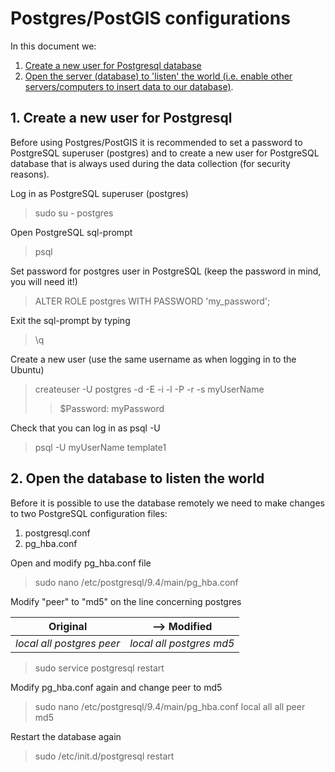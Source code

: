 # Postgres/PostGIS configurations

In this document we:

1. [Create a new user for Postgresql database](#1)
2. [Open the server (database) to 'listen' the world (i.e. enable other servers/computers to insert data to our database)](#2).

## <a name="1"><a/>1. Create a new user for Postgresql

Before using Postgres/PostGIS it is recommended to set a password to PostgreSQL superuser (postgres) and to create a new user for PostgreSQL database 
that is always used during the data collection (for security reasons).     

Log in as PostgreSQL superuser (postgres)

>   sudo su - postgres

Open PostgreSQL sql-prompt
>   psql

Set password for postgres user in PostgreSQL (keep the password in mind, you will need it!)
>   ALTER ROLE postgres WITH PASSWORD 'my_password';

Exit the sql-prompt by typing
>   \q 

Create a new user (use the same username as when logging in to the Ubuntu)
>   createuser -U postgres -d -E -i -l -P -r -s myUserName
>   >$Password: myPassword

Check that you can log in as psql -U <yourusername>
>   psql -U myUserName template1

## <a name="2"><a/>2. Open the database to listen the world
Before it is possible to use the database remotely we need to make changes to two PostgreSQL configuration files:
 1. postgresql.conf
 2. pg_hba.conf

Open and modify pg_hba.conf file
>   sudo nano /etc/postgresql/9.4/main/pg_hba.conf
    
Modify "peer" to "md5" on the line concerning postgres

| Original | --> Modified |
|----------| ---------|
| _local   all   postgres   peer_ | _local   all   postgres   md5_ | 


>   sudo service postgresql restart


Modify pg_hba.conf again and change peer to md5
>   sudo nano /etc/postgresql/9.4/main/pg_hba.conf
     local      all     all     peer md5

Restart the database again
>   sudo /etc/init.d/postgresql restart


